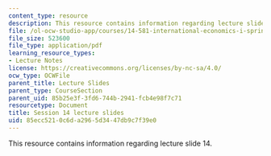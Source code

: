```yaml
---
content_type: resource
description: This resource contains information regarding lecture slide 14.
file: /ol-ocw-studio-app/courses/14-581-international-economics-i-spring-2013/85ecc5210c6da2965d3447db9c7f39e0_MIT14_581S13_Lecslides14.pdf
file_size: 523600
file_type: application/pdf
learning_resource_types:
- Lecture Notes
license: https://creativecommons.org/licenses/by-nc-sa/4.0/
ocw_type: OCWFile
parent_title: Lecture Slides
parent_type: CourseSection
parent_uid: 85b25e3f-3fd6-744b-2941-fcb4e98f7c71
resourcetype: Document
title: Session 14 lecture slides
uid: 85ecc521-0c6d-a296-5d34-47db9c7f39e0
---
```

This resource contains information regarding lecture slide 14.